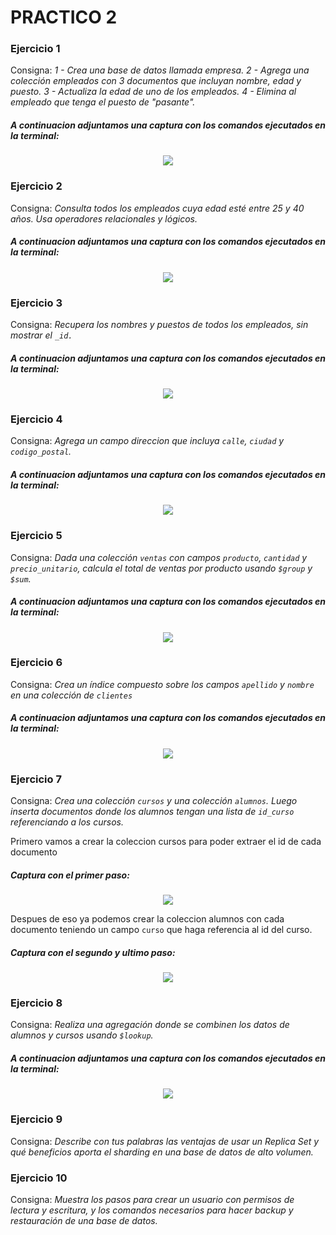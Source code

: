 # PRACTICO 2

### Ejercicio 1
Consigna:
    *1 - Crea una base de datos llamada empresa.
    2 - Agrega una colección empleados con 3 documentos que incluyan nombre, edad y puesto.
    3 - Actualiza la edad de uno de los empleados.
    4 - Elimina al empleado que tenga el puesto de "pasante".*

##### A continuacion adjuntamos una captura con los comandos ejecutados en la terminal:

<p align="center">
    <img src="img/ejercicio1SS.png"/>
</p>

### Ejercicio 2
Consigna:
*Consulta todos los empleados cuya edad esté entre 25 y 40 años. Usa operadores relacionales y lógicos.*

##### A continuacion adjuntamos una captura con los comandos ejecutados en la terminal:

<p align="center">
    <img src="img/ejercicio2SS.png"/>
</p>

### Ejercicio 3
Consigna:
*Recupera los nombres y puestos de todos los empleados, sin mostrar el `_id.`*

##### A continuacion adjuntamos una captura con los comandos ejecutados en la terminal:

<p align="center">
    <img src="img/ejercicio3SS.png"/>
</p>

### Ejercicio 4
Consigna:
*Agrega un campo direccion que incluya `calle`, `ciudad` y `codigo_postal`.*

##### A continuacion adjuntamos una captura con los comandos ejecutados en la terminal:

<p align="center">
    <img src="img/ejercicio4SS.png"/>
</p>

### Ejercicio 5
Consigna:
*Dada una colección `ventas` con campos `producto`, `cantidad` y `precio_unitario`, calcula el total de ventas por producto usando `$group` y `$sum`.*

##### A continuacion adjuntamos una captura con los comandos ejecutados en la terminal:

<p align="center">
    <img src="img/ejercicio5SS.png"/>
</p>

### Ejercicio 6
Consigna:
*Crea un índice compuesto sobre los campos `apellido` y `nombre` en una colección de `clientes`*

##### A continuacion adjuntamos una captura con los comandos ejecutados en la terminal:

<p align="center">
    <img src="img/ejercicio6SS.png"/>
</p>

### Ejercicio 7
Consigna:
*Crea una colección `cursos` y una colección `alumnos`. Luego inserta documentos donde los alumnos tengan una lista de  `id_curso` referenciando a los cursos.*

Primero vamos a crear la coleccion cursos para poder extraer el id de cada documento

##### Captura con el primer paso:

<p align="center">
    <img src="img/ejercicio7SSa.png"/>
</p>

Despues de eso ya podemos crear la coleccion alumnos con cada documento teniendo un campo `curso` que haga referencia al id del curso.

##### Captura con el segundo y ultimo paso:

<p align="center">
    <img src="img/ejercicio7SSb.png"/>
</p>

### Ejercicio 8
Consigna:
*Realiza una agregación donde se combinen los datos de alumnos y cursos usando `$lookup`.*

##### A continuacion adjuntamos una captura con los comandos ejecutados en la terminal:

<p align="center">
    <img src="img/"/>
</p>

### Ejercicio 9
Consigna:
*Describe con tus palabras las ventajas de usar un Replica Set y qué beneficios aporta el sharding en una base de datos de alto volumen.*

### Ejercicio 10
Consigna:
*Muestra los pasos para crear un usuario con permisos de lectura y escritura, y los comandos necesarios para hacer backup y restauración de una base de datos.*
